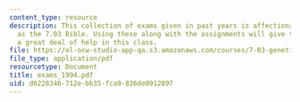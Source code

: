 ```yaml
---
content_type: resource
description: This collection of exams given in past years is affectionately known
  as the 7.03 Bible. Using these along with the assignments will give the student
  a great deal of help in this class.
file: https://ol-ocw-studio-app-qa.s3.amazonaws.com/courses/7-03-genetics-fall-2004/d6228346712ebb35fca9836de0912897_exams_1994.pdf
file_type: application/pdf
resourcetype: Document
title: exams_1994.pdf
uid: d6228346-712e-bb35-fca9-836de0912897
---
```

